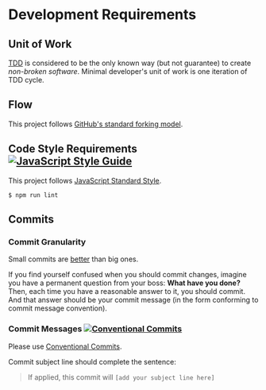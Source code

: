 # Development Requirements

## Unit of Work

[TDD](https://en.wikipedia.org/wiki/Test-driven_development) is considered to be the only known way
(but not guarantee) to create *non-broken software*. Minimal developer's unit of work is one
iteration of TDD cycle.

## Flow

This project
follows [GitHub's standard forking model](https://guides.github.com/activities/forking/).

## Code Style Requirements [![JavaScript Style Guide](https://img.shields.io/badge/code_style-standard-brightgreen.svg)](https://standardjs.com)

This project follows [JavaScript Standard Style](https://standardjs.com).

```shell
$ npm run lint
```

## Commits

### Commit Granularity

Small commits are [better](https://gitforteams.com/resources/commit-granularity.html) than big ones.

If you find yourself confused when you should commit changes, imagine you have a permanent question
from your boss: **What have you done?** Then, each time you have a reasonable answer to it, you
should commit. And that answer should be
your commit message (in the form conforming to commit message convention).

### Commit Messages [![Conventional Commits](https://img.shields.io/badge/Conventional%20Commits-1.0.0-brightgreen.svg)](https://conventionalcommits.org)

Please use [Conventional Commits](https://www.conventionalcommits.org/en/v1.0.0/).

Commit subject line should complete the sentence:
> If applied, this commit will `[add your subject line here]`

